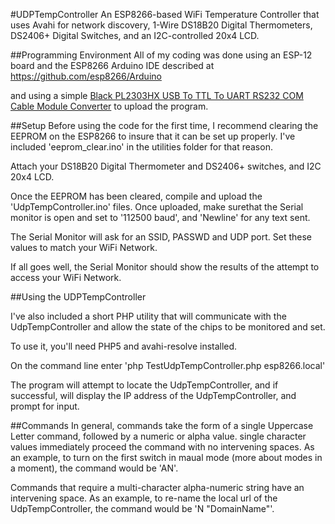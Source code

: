 #UDPTempController
An ESP8266-based WiFi Temperature Controller that uses Avahi for network discovery, 1-Wire DS18B20 Digital Thermometers, DS2406+ Digital Switches, and an I2C-controlled 20x4 LCD.

##Programming Environment
All of my coding was done using an ESP-12 board and the ESP8266 Arduino IDE described at <a href="https://github.com/esp8266/Arduino" target="_blank">https://github.com/esp8266/Arduino</a>

and using a simple <a href="http://smile.amazon.com/gp/product/B00F2F5HVK?psc=1&redirect=true&ref_=oh_aui_detailpage_o02_s00" target ="_blank">Black PL2303HX USB To TTL To UART RS232 COM Cable Module Converter</a> to upload the program.

##Setup
Before using the code for the first time, I recommend clearing the EEPROM on the ESP8266 to insure that it can be set up properly. I've included 'eeprom_clear.ino' in the utilities folder for that reason.

Attach your DS18B20 Digital Thermometer and DS2406+ switches, and I2C 20x4 LCD.
 
Once the EEPROM has been cleared, compile and upload the 'UdpTempController.ino' files. Once uploaded, make surethat the Serial monitor is open and set to '112500 baud', and 'Newline' for any text sent.

The Serial Monitor will ask for an SSID, PASSWD and UDP port. Set these values to match your WiFi Network.

If all goes well, the Serial Monitor should show the results of the attempt to access your WiFi Network.

##Using the UDPTempController

I've also included a short PHP utility that will communicate with the UdpTempController and allow the state of the chips to be monitored and set.

To use it, you'll need PHP5 and avahi-resolve installed.

On the command line enter 'php TestUdpTempController.php esp8266.local'

The program will attempt to locate the UdpTempController, and if successful, will display the IP address of the UdpTempController, and prompt for input.

##Commands
In general, commands take the form of a single Uppercase Letter command, followed by a numeric or alpha value. single character values immediately proceed the command with no intervening spaces. As an example, to turn on the first switch in maual mode (more about modes in a moment), the command would be 'AN'.

Commands that require a multi-character alpha-numeric string have an intervening space. As an example, to re-name the local url of the UdpTempController, the command would be 'N "DomainName"'.

